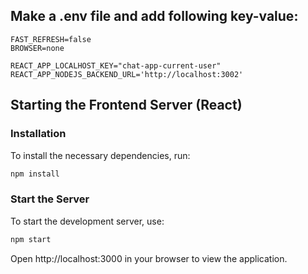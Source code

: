 ## Make a .env file and add following key-value:
``` 
FAST_REFRESH=false
BROWSER=none

REACT_APP_LOCALHOST_KEY="chat-app-current-user"
REACT_APP_NODEJS_BACKEND_URL='http://localhost:3002'
```

## Starting the Frontend Server (React)

### Installation

To install the necessary dependencies, run:

```bash
npm install
```

### Start the Server

To start the development server, use:

```bash
npm start
```
Open http://localhost:3000 in your browser to view the application.